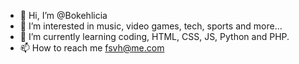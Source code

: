 - 👋 Hi, I’m @Bokehlicia
- 👀 I’m interested in music, video games, tech, sports and more... 
- 🌱 I’m currently learning coding, HTML, CSS, JS, Python and PHP.
- 📫 How to reach me fsvh@me.com

<!---
Bokehlicia/Bokehlicia is a ✨ special ✨ repository because its `README.md` (this file) appears on your GitHub profile.
You can click the Preview link to take a look at your changes.
--->
